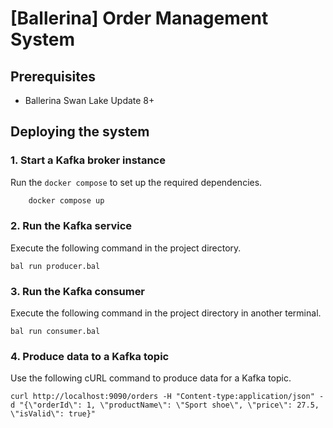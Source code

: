 # [Ballerina] Order Management System

## Prerequisites

- Ballerina Swan Lake Update 8+

## Deploying the system

### 1. Start a Kafka broker instance

Run the `docker compose` to set up the required dependencies.

```sh
    docker compose up
```

### 2. Run the Kafka service

Execute the following command in the project directory.

```ballerina
bal run producer.bal
```

### 3. Run the Kafka consumer

Execute the following command in the project directory in another terminal.

```ballerina
bal run consumer.bal
```

### 4. Produce data to a Kafka topic

Use the following cURL command to produce data for a Kafka topic.

```curl
curl http://localhost:9090/orders -H "Content-type:application/json" -d "{\"orderId\": 1, \"productName\": \"Sport shoe\", \"price\": 27.5, \"isValid\": true}"
```
